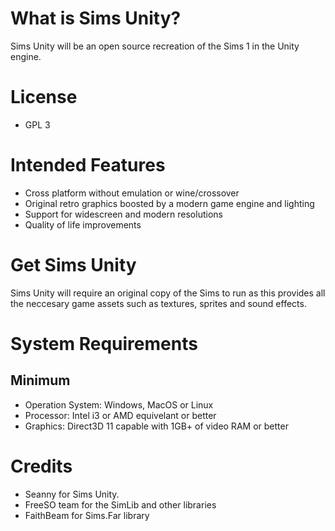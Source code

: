 # What is Sims Unity?
Sims Unity will be an open source recreation of the Sims 1 in the Unity engine.

# License
- GPL 3

# Intended Features
* Cross platform without emulation or wine/crossover
* Original retro graphics boosted by a modern game engine and lighting
* Support for widescreen and modern resolutions
* Quality of life improvements

# Get Sims Unity
Sims Unity will require an original copy of the Sims to run as this provides all the neccesary game assets such as textures, sprites and sound effects.

# System Requirements
## Minimum
* Operation System: Windows, MacOS or Linux
* Processor: Intel i3 or AMD equivelant or better
* Graphics: Direct3D 11 capable with 1GB+ of video RAM or better

# Credits
- Seanny for Sims Unity.
- FreeSO team for the SimLib and other libraries
- FaithBeam for Sims.Far library